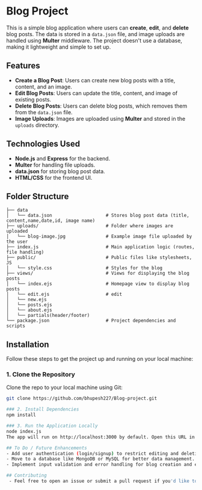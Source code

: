 # Blog Project

This is a simple blog application where users can **create**, **edit**, and **delete** blog posts. The data is stored in a `data.json` file, and image uploads are handled using **Multer** middleware. The project doesn't use a database, making it lightweight and simple to set up.

## Features
- **Create a Blog Post**: Users can create new blog posts with a title, content, and an image.
- **Edit Blog Posts**: Users can update the title, content, and image of existing posts.
- **Delete Blog Posts**: Users can delete blog posts, which removes them from the `data.json` file.
- **Image Uploads**: Images are uploaded using **Multer** and stored in the `uploads` directory.

## Technologies Used
- **Node.js** and **Express** for the backend.
- **Multer** for handling file uploads.
- **data.json** for storing blog post data.
- **HTML/CSS** for the frontend UI.

## Folder Structure

    ├── data
    │   └── data.json                    # Stores blog post data (title, content,name,date,id, image name)
    ├── uploads/                         # Folder where images are uploaded
    │   └── blog-image.jpg               # Example image file uploaded by the user
    ├── index.js                         # Main application logic (routes, file handling)
    ├── public/                          # Public files like stylesheets, JS
    │   └── style.css                    # Styles for the blog
    ├── views/                           # Views for displaying the blog posts
    │   └── index.ejs                    # Homepage view to display blog posts
    │   └── edit.ejs                     # edit 
    │   └── new.ejs
    │   └── posts.ejs
    │   └── about.ejs
    │   └── partials(header/footer)
    └── package.json                     # Project dependencies and scripts

## Installation

Follow these steps to get the project up and running on your local machine:

### 1. Clone the Repository

Clone the repo to your local machine using Git:

```bash
git clone https://github.com/bhupesh227/Blog-project.git

### 2. Install Dependencies
npm install

### 3. Run the Application Locally
node index.js
The app will run on http://localhost:3000 by default. Open this URL in your web browser to access the app.

## To Do / Future Enhancements
- Add user authentication (login/signup) to restrict editing and deleting posts.
- Move to a database like MongoDB or MySQL for better data management.
- Implement input validation and error handling for blog creation and editing.

## Contributing
 - Feel free to open an issue or submit a pull request if you'd like to contribute to this project. Your ideas and feedback are welcome!
